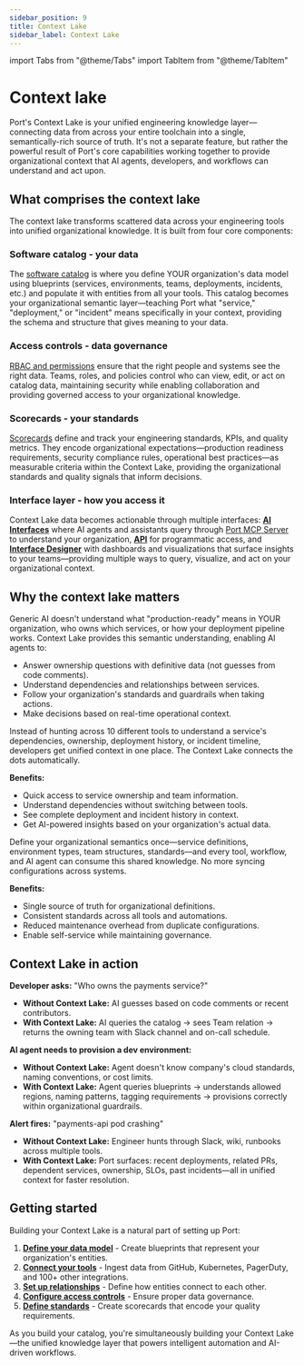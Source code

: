 ```yaml
---
sidebar_position: 9
title: Context Lake
sidebar_label: Context Lake
---
```


import Tabs from "@theme/Tabs"
import TabItem from "@theme/TabItem"

# Context lake

Port's Context Lake is your unified engineering knowledge layer—connecting data from across your entire toolchain into a single, semantically-rich source of truth. It's not a separate feature, but rather the powerful result of Port's core capabilities working together to provide organizational context that AI agents, developers, and workflows can understand and act upon.

## What comprises the context lake

The context lake transforms scattered data across your engineering tools into unified organizational knowledge. It is built from four core components:

### Software catalog - your data

The [software catalog](/build-your-software-catalog) is where you define YOUR organization's data model using blueprints (services, environments, teams, deployments, incidents, etc.) and populate it with entities from all your tools. This catalog becomes your organizational semantic layer—teaching Port what "service," "deployment," or "incident" means specifically in your context, providing the schema and structure that gives meaning to your data.

### Access controls - data governance

[RBAC and permissions](/sso-rbac/rbac-overview) ensure that the right people and systems see the right data. Teams, roles, and policies control who can view, edit, or act on catalog data, maintaining security while enabling collaboration and providing governed access to your organizational knowledge.

### Scorecards - your standards

[Scorecards](/scorecards/overview) define and track your engineering standards, KPIs, and quality metrics. They encode organizational expectations—production readiness requirements, security compliance rules, operational best practices—as measurable criteria within the Context Lake, providing the organizational standards and quality signals that inform decisions.

### Interface layer - how you access it

Context Lake data becomes actionable through multiple interfaces: **[AI Interfaces](/ai-interfaces/overview)** where AI agents and assistants query through [Port MCP Server](/ai-interfaces/port-mcp-server/overview-and-installation) to understand your organization, **[API](/api-reference/port-api)** for programmatic access, and **[Interface Designer](/customize-pages-dashboards-and-plugins/dashboards/)** with dashboards and visualizations that surface insights to your teams—providing multiple ways to query, visualize, and act on your organizational context.

## Why the context lake matters

<Tabs groupId="context-lake-value" queryString>
<TabItem value="ai-agents" label="For AI agents">

Generic AI doesn't understand what "production-ready" means in YOUR organization, who owns which services, or how your deployment pipeline works. Context Lake provides this semantic understanding, enabling AI agents to:

- Answer ownership questions with definitive data (not guesses from code comments).
- Understand dependencies and relationships between services.
- Follow your organization's standards and guardrails when taking actions.
- Make decisions based on real-time operational context.

</TabItem>
<TabItem value="developers" label="For developers">

Instead of hunting across 10 different tools to understand a service's dependencies, ownership, deployment history, or incident timeline, developers get unified context in one place. The Context Lake connects the dots automatically.

**Benefits:**
- Quick access to service ownership and team information.
- Understand dependencies without switching between tools.
- See complete deployment and incident history in context.
- Get AI-powered insights based on your organization's actual data.

</TabItem>
<TabItem value="platform-teams" label="For platform teams">

Define your organizational semantics once—service definitions, environment types, team structures, standards—and every tool, workflow, and AI agent can consume this shared knowledge. No more syncing configurations across systems.

**Benefits:**
- Single source of truth for organizational definitions.
- Consistent standards across all tools and automations.
- Reduced maintenance overhead from duplicate configurations.
- Enable self-service while maintaining governance.

</TabItem>
</Tabs>

## Context Lake in action

<Tabs groupId="context-lake-examples" queryString>
<TabItem value="ownership" label="AI agent understanding ownership">

**Developer asks:** "Who owns the payments service?"

- **Without Context Lake:** AI guesses based on code comments or recent contributors.
- **With Context Lake:** AI queries the catalog → sees Team relation → returns the owning team with Slack channel and on-call schedule.

</TabItem>
<TabItem value="provisioning" label="Autonomous service provisioning">

**AI agent needs to provision a dev environment:**

- **Without Context Lake:** Agent doesn't know company's cloud standards, naming conventions, or cost limits.
- **With Context Lake:** Agent queries blueprints → understands allowed regions, naming patterns, tagging requirements → provisions correctly within organizational guardrails.

</TabItem>
<TabItem value="incident" label="Incident response">

**Alert fires:** "payments-api pod crashing"

- **Without Context Lake:** Engineer hunts through Slack, wiki, runbooks across multiple tools.
- **With Context Lake:** Port surfaces: recent deployments, related PRs, dependent services, ownership, SLOs, past incidents—all in unified context for faster resolution.

</TabItem>
</Tabs>

## Getting started

Building your Context Lake is a natural part of setting up Port:

1. **[Define your data model](/build-your-software-catalog)** - Create blueprints that represent your organization's entities.
2. **[Connect your tools](/build-your-software-catalog/sync-data-to-catalog)** - Ingest data from GitHub, Kubernetes, PagerDuty, and 100+ other integrations.
3. **[Set up relationships](/build-your-software-catalog/customize-integrations/configure-mapping#relations)** - Define how entities connect to each other.
4. **[Configure access controls](/sso-rbac/rbac-overview)** - Ensure proper data governance.
5. **[Define standards](/scorecards/overview)** - Create scorecards that encode your quality requirements.

As you build your catalog, you're simultaneously building your Context Lake—the unified knowledge layer that powers intelligent automation and AI-driven workflows.



